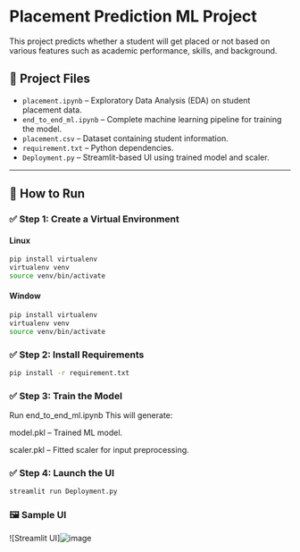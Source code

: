 # Placement Prediction ML Project

This project predicts whether a student will get placed or not based on various features such as academic performance, skills, and background.

## 📂 Project Files

- `placement.ipynb` – Exploratory Data Analysis (EDA) on student placement data.
- `end_to_end_ml.ipynb` – Complete machine learning pipeline for training the model.
- `placement.csv` – Dataset containing student information.
- `requirement.txt` – Python dependencies.
- `Deployment.py` – Streamlit-based UI using trained model and scaler.

---

## 🚀 How to Run

### ✅ Step 1: Create a Virtual Environment

#### Linux

```bash
pip install virtualenv
virtualenv venv
source venv/bin/activate
```

#### Window

```bash
pip install virtualenv
virtualenv venv
source venv/bin/activate
```

### ✅ Step 2: Install Requirements

```bash
pip install -r requirement.txt
```

 ### ✅ Step 3: Train the Model
Run end_to_end_ml.ipynb
This will generate:

model.pkl – Trained ML model.

scaler.pkl – Fitted scaler for input preprocessing.

### ✅ Step 4: Launch the UI

```bash
streamlit run Deployment.py
```

### 🖼️ Sample UI

![Streamlit UI]![image](https://github.com/user-attachments/assets/3832c967-2122-4c09-ba9b-876ab4a664bf)




